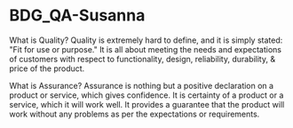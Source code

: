 # BDG_QA-Susanna

What is Quality?
Quality is extremely hard to define, and it is simply stated: "Fit for use or purpose." It is all about meeting the needs and expectations of customers with respect to functionality, design, reliability, durability, & price of the product.

What is Assurance?
Assurance is nothing but a positive declaration on a product or service, which gives confidence. It is certainty of a product or a service, which it will work well. It provides a guarantee that the product will work without any problems as per the expectations or requirements.
